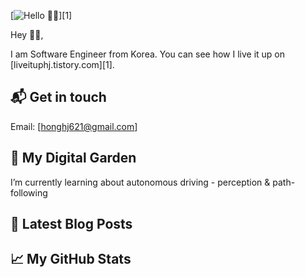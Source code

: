 <!--
**HongHeeJung/HongHeeJung** is a ✨ _special_ ✨ repository because its `README.md` (this file) appears on your GitHub profile. -->

[![Hello 👋🏻](https://liveituphj.tistory.com/)][1]

Hey 👋🏻,

I am Software Engineer from Korea.
You can see how I live it up on [liveituphj.tistory.com][1].

## 📬 Get in touch

Email: [honghj621@gmail.com]

## 🌱 My Digital Garden

I’m currently learning about autonomous driving - perception & path-following

## 📕 Latest Blog Posts


## &#x1f4c8; My GitHub Stats

